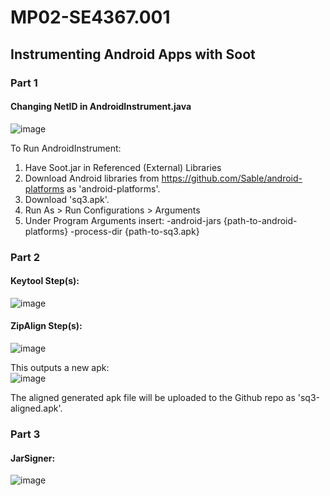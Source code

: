 # MP02-SE4367.001
## Instrumenting Android Apps with Soot

### Part 1
#### Changing NetID in AndroidInstrument.java
![image](https://user-images.githubusercontent.com/60763350/116766959-dffcd280-a9f2-11eb-865a-dc3ccacf464d.png)

To Run AndroidInstrument:
1. Have Soot.jar in Referenced (External) Libraries
2. Download Android libraries from https://github.com/Sable/android-platforms as 'android-platforms'.
3. Download 'sq3.apk'.
4. Run As > Run Configurations > Arguments 
5. Under Program Arguments insert:
-android-jars {path-to-android-platforms} -process-dir {path-to-sq3.apk}

### Part 2
#### Keytool Step(s):
![image](https://user-images.githubusercontent.com/60763350/116766904-9613ec80-a9f2-11eb-9554-6a31c8eccdb8.png)

#### ZipAlign Step(s):
![image](https://user-images.githubusercontent.com/60763350/116766942-c196d700-a9f2-11eb-806c-bfc4d064ba20.png)

This outputs a new apk:\
![image](https://user-images.githubusercontent.com/60763350/116767439-b8f3d000-a9f5-11eb-80df-8c8286b96252.png)

The aligned generated apk file will be uploaded to the Github repo as 'sq3-aligned.apk'.

### Part 3
#### JarSigner:
![image](https://user-images.githubusercontent.com/60763350/116767828-3a4c6200-a9f8-11eb-942b-4d882fa7a96b.png)

